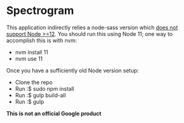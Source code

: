 # Spectrogram
This application indirectly relies a node-sass version which [does not support Node >=12](https://github.com/nodejs/node-gyp/issues/1763#issuecomment-497138736). You should run this using Node 11; one way to accomplish this is with nvm:
- nvm install 11
- nvm use 11

Once you have a sufficiently old Node version setup:
- Clone the repo
- Run :$ sudo npm install
- Run :$ gulp build-all
- Run :$ gulp

**This is not an official Google product**
